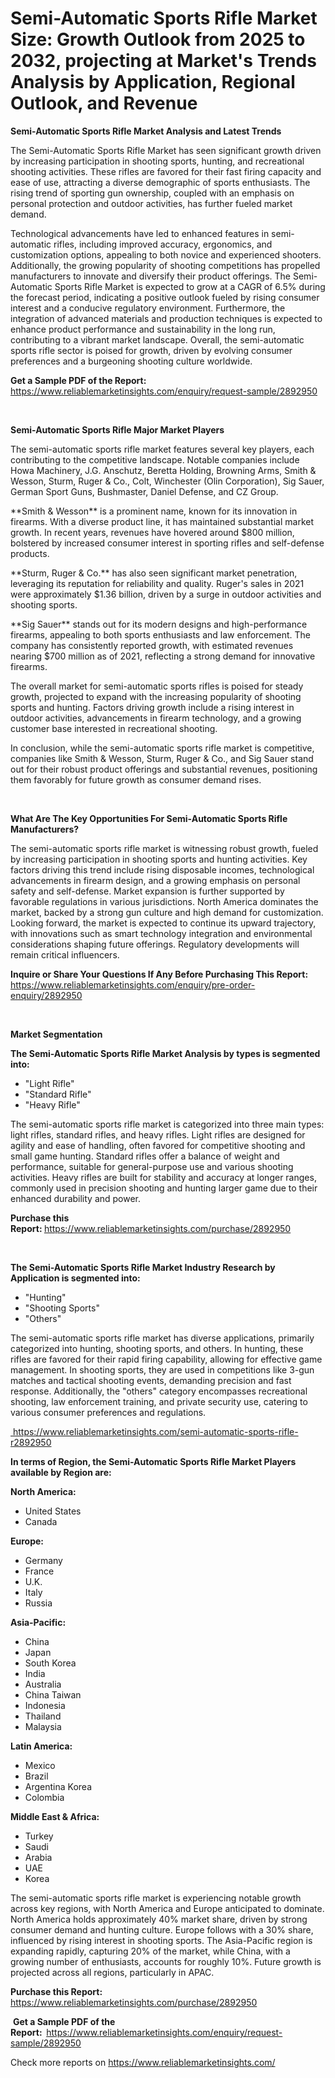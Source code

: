 <p><h1>Semi-Automatic Sports Rifle Market Size: Growth Outlook from 2025 to 2032, projecting at Market's Trends Analysis by Application, Regional Outlook, and Revenue</h1></p><p><strong>Semi-Automatic Sports Rifle Market Analysis and Latest Trends</strong></p>
<p><p>The Semi-Automatic Sports Rifle Market has seen significant growth driven by increasing participation in shooting sports, hunting, and recreational shooting activities. These rifles are favored for their fast firing capacity and ease of use, attracting a diverse demographic of sports enthusiasts. The rising trend of sporting gun ownership, coupled with an emphasis on personal protection and outdoor activities, has further fueled market demand.</p><p>Technological advancements have led to enhanced features in semi-automatic rifles, including improved accuracy, ergonomics, and customization options, appealing to both novice and experienced shooters. Additionally, the growing popularity of shooting competitions has propelled manufacturers to innovate and diversify their product offerings. The Semi-Automatic Sports Rifle Market is expected to grow at a CAGR of 6.5% during the forecast period, indicating a positive outlook fueled by rising consumer interest and a conducive regulatory environment. Furthermore, the integration of advanced materials and production techniques is expected to enhance product performance and sustainability in the long run, contributing to a vibrant market landscape. Overall, the semi-automatic sports rifle sector is poised for growth, driven by evolving consumer preferences and a burgeoning shooting culture worldwide.</p></p>
<p><strong>Get a Sample PDF of the Report:&nbsp;</strong> <a href="https://www.reliablemarketinsights.com/enquiry/request-sample/2892950?utm_campaign=1937&utm_medium=2&utm_source=Github&utm_content=ia&utm_term=15032025&utm_id=semi-automatic-sports-rifle">https://www.reliablemarketinsights.com/enquiry/request-sample/2892950</a></p>
<p>&nbsp;</p>
<p><strong>Semi-Automatic Sports Rifle Major Market Players</strong></p>
<p><p>The semi-automatic sports rifle market features several key players, each contributing to the competitive landscape. Notable companies include Howa Machinery, J.G. Anschutz, Beretta Holding, Browning Arms, Smith & Wesson, Sturm, Ruger & Co., Colt, Winchester (Olin Corporation), Sig Sauer, German Sport Guns, Bushmaster, Daniel Defense, and CZ Group.</p><p>**Smith & Wesson** is a prominent name, known for its innovation in firearms. With a diverse product line, it has maintained substantial market growth. In recent years, revenues have hovered around $800 million, bolstered by increased consumer interest in sporting rifles and self-defense products.</p><p>**Sturm, Ruger & Co.** has also seen significant market penetration, leveraging its reputation for reliability and quality. Ruger's sales in 2021 were approximately $1.36 billion, driven by a surge in outdoor activities and shooting sports.</p><p>**Sig Sauer** stands out for its modern designs and high-performance firearms, appealing to both sports enthusiasts and law enforcement. The company has consistently reported growth, with estimated revenues nearing $700 million as of 2021, reflecting a strong demand for innovative firearms.</p><p>The overall market for semi-automatic sports rifles is poised for steady growth, projected to expand with the increasing popularity of shooting sports and hunting. Factors driving growth include a rising interest in outdoor activities, advancements in firearm technology, and a growing customer base interested in recreational shooting.</p><p>In conclusion, while the semi-automatic sports rifle market is competitive, companies like Smith & Wesson, Sturm, Ruger & Co., and Sig Sauer stand out for their robust product offerings and substantial revenues, positioning them favorably for future growth as consumer demand rises.</p></p>
<p>&nbsp;</p>
<p><strong>What Are The Key Opportunities For Semi-Automatic Sports Rifle Manufacturers?</strong></p>
<p><p>The semi-automatic sports rifle market is witnessing robust growth, fueled by increasing participation in shooting sports and hunting activities. Key factors driving this trend include rising disposable incomes, technological advancements in firearm design, and a growing emphasis on personal safety and self-defense. Market expansion is further supported by favorable regulations in various jurisdictions. North America dominates the market, backed by a strong gun culture and high demand for customization. Looking forward, the market is expected to continue its upward trajectory, with innovations such as smart technology integration and environmental considerations shaping future offerings. Regulatory developments will remain critical influencers.</p></p>
<p><strong>Inquire or Share Your Questions If Any Before Purchasing This Report:</strong> <a href="https://www.reliablemarketinsights.com/enquiry/pre-order-enquiry/2892950?utm_campaign=1937&utm_medium=2&utm_source=Github&utm_content=ia&utm_term=15032025&utm_id=semi-automatic-sports-rifle">https://www.reliablemarketinsights.com/enquiry/pre-order-enquiry/2892950</a></p>
<p>&nbsp;</p>
<p><strong>Market Segmentation</strong></p>
<p><strong>The Semi-Automatic Sports Rifle Market Analysis by types is segmented into:</strong></p>
<p><ul><li>"Light Rifle"</li><li>"Standard Rifle"</li><li>"Heavy Rifle"</li></ul></p>
<p><p>The semi-automatic sports rifle market is categorized into three main types: light rifles, standard rifles, and heavy rifles. Light rifles are designed for agility and ease of handling, often favored for competitive shooting and small game hunting. Standard rifles offer a balance of weight and performance, suitable for general-purpose use and various shooting activities. Heavy rifles are built for stability and accuracy at longer ranges, commonly used in precision shooting and hunting larger game due to their enhanced durability and power.</p></p>
<p><strong>Purchase this Report:&nbsp;</strong><a href="https://www.reliablemarketinsights.com/purchase/2892950?utm_campaign=1937&utm_medium=2&utm_source=Github&utm_content=ia&utm_term=15032025&utm_id=semi-automatic-sports-rifle">https://www.reliablemarketinsights.com/purchase/2892950</a></p>
<p>&nbsp;</p>
<p><strong>The Semi-Automatic Sports Rifle Market Industry Research by Application is segmented into:</strong></p>
<p><ul><li>"Hunting"</li><li>"Shooting Sports"</li><li>"Others"</li></ul></p>
<p><p>The semi-automatic sports rifle market has diverse applications, primarily categorized into hunting, shooting sports, and others. In hunting, these rifles are favored for their rapid firing capability, allowing for effective game management. In shooting sports, they are used in competitions like 3-gun matches and tactical shooting events, demanding precision and fast response. Additionally, the "others" category encompasses recreational shooting, law enforcement training, and private security use, catering to various consumer preferences and regulations.</p></p>
<p><a href="https://www.reliablemarketinsights.com/semi-automatic-sports-rifle-r2892950?utm_campaign=1937&utm_medium=2&utm_source=Github&utm_content=ia&utm_term=15032025&utm_id=semi-automatic-sports-rifle">&nbsp;https://www.reliablemarketinsights.com/semi-automatic-sports-rifle-r2892950</a></p>
<p><strong>In terms of Region, the Semi-Automatic Sports Rifle Market Players available by Region are:</strong></p>
<p>
    <p> <strong> North America: </strong>
        <ul>
            <li>United States</li>
            <li>Canada</li>
        </ul>
        </p> 
    <p> <strong> Europe: </strong>
        <ul>
            <li>Germany</li>
            <li>France</li>
            <li>U.K.</li>
            <li>Italy</li>
            <li>Russia</li>
        </ul>
        </p> 
    <p> <strong> Asia-Pacific: </strong>
        <ul>
            <li>China</li>
            <li>Japan</li>
            <li>South Korea</li>
            <li>India</li>
            <li>Australia</li>
            <li>China Taiwan</li>
            <li>Indonesia</li>
            <li>Thailand</li>
            <li>Malaysia</li>
        </ul>
        </p> 
    <p> <strong> Latin America: </strong>
        <ul>
            <li>Mexico</li>
            <li>Brazil</li>
            <li>Argentina Korea</li>
            <li>Colombia</li>
        </ul>
        </p> 
    <p> <strong> Middle East & Africa: </strong>
        <ul>
            <li>Turkey</li>
            <li>Saudi</li>
            <li>Arabia</li>
            <li>UAE</li>
            <li>Korea</li>
        </ul>
    </p>
    </p>
<p><p>The semi-automatic sports rifle market is experiencing notable growth across key regions, with North America and Europe anticipated to dominate. North America holds approximately 40% market share, driven by strong consumer demand and hunting culture. Europe follows with a 30% share, influenced by rising interest in shooting sports. The Asia-Pacific region is expanding rapidly, capturing 20% of the market, while China, with a growing number of enthusiasts, accounts for roughly 10%. Future growth is projected across all regions, particularly in APAC.</p></p>
<p><strong>Purchase this Report: </strong><a href="https://www.reliablemarketinsights.com/purchase/2892950?utm_campaign=1937&utm_medium=2&utm_source=Github&utm_content=ia&utm_term=15032025&utm_id=semi-automatic-sports-rifle">https://www.reliablemarketinsights.com/purchase/2892950</a></p>
<p>&nbsp;<strong>Get a Sample PDF of the Report:&nbsp;&nbsp;</strong><a href="https://www.reliablemarketinsights.com/enquiry/request-sample/2892950?utm_campaign=1937&utm_medium=2&utm_source=Github&utm_content=ia&utm_term=15032025&utm_id=semi-automatic-sports-rifle">https://www.reliablemarketinsights.com/enquiry/request-sample/2892950</a></p>
<p><strong></strong></p>
<p>Check more reports on <a href="https://www.reliablemarketinsights.com/?utm_campaign=1937&utm_medium=2&utm_source=Github&utm_content=ia&utm_term=15032025&utm_id=semi-automatic-sports-rifle">https://www.reliablemarketinsights.com/</a></p>